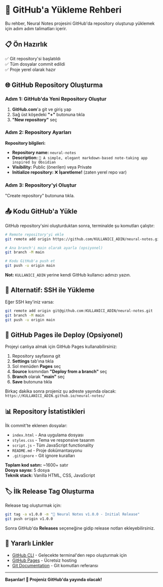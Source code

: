# 🚀 GitHub'a Yükleme Rehberi

Bu rehber, Neural Notes projesini GitHub'da repository oluşturup yüklemek için adım adım talimatları içerir.

## 📋 Ön Hazırlık

✅ Git repository'si başlatıldı  
✅ Tüm dosyalar commit edildi  
✅ Proje yerel olarak hazır  

## 🌐 GitHub Repository Oluşturma

### Adım 1: GitHub'da Yeni Repository Oluştur

1. **GitHub.com**'a git ve giriş yap
2. Sağ üst köşedeki **"+"** butonuna tıkla
3. **"New repository"** seç

### Adım 2: Repository Ayarları

**Repository bilgileri:**
- **Repository name:** `neural-notes`
- **Description:** `🧠 A simple, elegant markdown-based note-taking app inspired by Obsidian`
- **Visibility:** Public (önerilen) veya Private
- **Initialize repository:** ❌ **İşaretleme!** (zaten yerel repo var)

### Adım 3: Repository'yi Oluştur

"Create repository" butonuna tıkla.

## 📤 Kodu GitHub'a Yükle

GitHub repository'sini oluşturduktan sonra, terminalde şu komutları çalıştır:

```bash
# Remote repository'yi ekle
git remote add origin https://github.com/KULLANICI_ADIN/neural-notes.git

# Ana branch'i main olarak ayarla (opsiyonel)
git branch -M main

# Kodu GitHub'a push et
git push -u origin main
```

**Not:** `KULLANICI_ADIN` yerine kendi GitHub kullanıcı adınızı yazın.

## 🔧 Alternatif: SSH ile Yükleme

Eğer SSH key'iniz varsa:

```bash
git remote add origin git@github.com:KULLANICI_ADIN/neural-notes.git
git branch -M main
git push -u origin main
```

## 📱 GitHub Pages ile Deploy (Opsiyonel)

Projeyi canlıya almak için GitHub Pages kullanabilirsiniz:

1. Repository sayfasına git
2. **Settings** tab'ına tıkla
3. Sol menüden **Pages** seç
4. **Source** kısmından **"Deploy from a branch"** seç
5. **Branch** olarak **"main"** seç
6. **Save** butonuna tıkla

Birkaç dakika sonra projeniz şu adreste yayında olacak:
`https://KULLANICI_ADIN.github.io/neural-notes/`

## 📊 Repository İstatistikleri

İlk commit'te eklenen dosyalar:
- `index.html` - Ana uygulama dosyası
- `styles.css` - Tema ve responsive tasarım
- `script.js` - Tüm JavaScript functionality
- `README.md` - Proje dokümantasyonu
- `.gitignore` - Git ignore kuralları

**Toplam kod satırı:** ~1600+ satır  
**Dosya sayısı:** 5 dosya  
**Teknik stack:** Vanilla HTML, CSS, JavaScript  

## 🏷️ İlk Release Tag Oluşturma

Release tag oluşturmak için:

```bash
git tag -a v1.0.0 -m "🎉 Neural Notes v1.0.0 - Initial Release"
git push origin v1.0.0
```

Sonra GitHub'da **Releases** seçeneğine gidip release notları ekleyebilirsiniz.

## 🔗 Yararlı Linkler

- [GitHub CLI](https://cli.github.com/) - Gelecekte terminal'den repo oluşturmak için
- [GitHub Pages](https://pages.github.com/) - Ücretsiz hosting
- [Git Documentation](https://git-scm.com/doc) - Git komutları referansı

---

**Başarılar! 🎉 Projeniz GitHub'da yayında olacak!** 